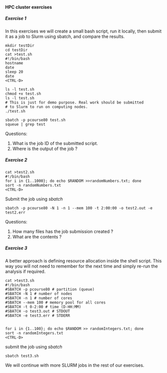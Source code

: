 #### HPC cluster exercises 

##### Exercise 1 
In this exercises we will create a small bash script, run it locally, then submit it as a job to Slurm using sbatch, and compare the results.

```
mkdir testDir 
cd testDir 
cat >test.sh 
#!/bin/bash
hostname
date
sleep 20
date
<CTRL-D>

ls -l test.sh 
chmod +x test.sh 
ls -l test.sh 
# This is just for demo purpose. Real work should be submitted 
# to Slurm to run on computing nodes. 
./test.sh 

sbatch -p pcourse80 test.sh 
squeue | grep test 

```

Questions: 
1. What is the job ID of the submitted script.
2. Where is the output of the job ? 

##### Exercise 2

```
cat >test2.sh 
#!/bin/bash
for i in {1..1000}; do echo $RANDOM >>randomNumbers.txt; done
sort -n randomNumbers.txt
<CTRL-D>
```
Submit the job using _sbatch_

```
sbatch -p pcourse80 -N 1 -n 1 --mem 100 -t 2:00:00 -o test2.out -e test2.err
```
Questions: 
1. How many files has the job submission created ? 
2. What are the contents ? 

##### Exercise 3 

A better approach is defining resource allocation inside the shell script. This way you will not need to remember for the next time and simply re-run the analysis if required.

```
cat >test3.sh
#!/bin/bash
#SBATCH -p pcourse80 # partition (queue)
#SBATCH -N 1 # number of nodes
#SBATCH -n 1 # number of cores
#SBATCH --mem 100 # memory pool for all cores
#SBATCH -t 0-2:00 # time (D-HH:MM)
#SBATCH -o test3.out # STDOUT
#SBATCH -e test3.err # STDERR


for i in {1..100}; do echo $RANDOM >> randomIntegers.txt; done
sort -n randomIntegers.txt
<CTRL-D>
```
submit the job using _sbatch_

```
sbatch test3.sh 
```

We will continue with more SLURM jobs in the rest of our exercises. 
